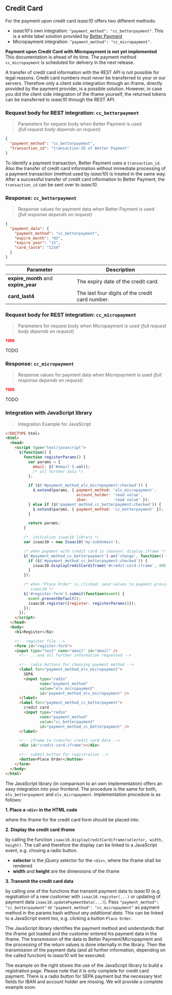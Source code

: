 ## Credit Card

For the payment upon credit card _isaac10_ offers two different methods:

-   _isaac10_'s own integration: `"payment_method": "cc_betterpayment"`. This is a white label solution provided by [Better Payment](http://betterpayment.de/)
-   Micropayment integration: `"payment_method": "cc_micropayment"`.

<aside class="warning">
<strong> Payment upon Credit Card with Micropayment is not yet implemented</strong><br>
This documentation is ahead of its time. The payment method <code>cc_micropayment</code> is scheduled for delivery in the next release.
</aside>

A transfer of credit card information with the REST API is not possible for legal reasons. Credit card numbers _must never_ be transferred to your or our servers. Therefore only a client side integration through an iframe, directly provided by the payment provider, is a possible solution. However, in case you did the client side integration of the iframe yourself, the returned tokens can be transferred to _isaac10_ through the REST API.

### Request body for REST integration: `cc_betterpayment`

> Parameters for request body when Better Payment is used<br>
> _(full request body depends on request)_

```json
{
  "payment_method": "cc_betterpayment",
  "transaction_id": "transaction-ID of Better Payment"
}
```

To identify a payment transaction, Better Payment uses a `transaction_id`. Also the transfer of credit card information without immediate processing of a payment transaction (method used by _isaac10_) is treated in the same way. After a successful transfer of credit card information to Better Payment, the `transaction_id` can be sent over to _isaac10_.

### Response: `cc_betterpayment`

> Response values for payment data when Better Payment is used<br>
> _(full response depends on request)_

```json
{
  "payment_data": {
    "payment_method": "cc_betterpayment",
    "expire_month": "03",
    "expire_year": "15",
    "card_last4": "1234"
  }
}
```

Parameter | Description
----------|------------
**expire_month** and **expire_year** | The expiry date of the credit card.
**card_last4** | The last four digits of the credit card number.

### Request body for REST integration: `cc_micropayment`

> Parameters for request body when Micropayment is used
> _(full request body depends on request)_

```json
TODO
```

TODO

### Response: `cc_micropayment`

> Response values for payment data when Micropayment is used
> _(full response depends on request)_

```json
TODO
```

TODO

### Integration with JavaScript library

> Integration Example for JavaScript

```html
<!DOCTYPE html>
<html>
  <head>
    <script type="text/javascript">
      $(function() {
        function registerParams() {
          var params = {
            email: $('#email').val();
            /* all further data */
          };

          if ($('#payment_method_elv_micropayment:checked')) {
            $.extend(params, { payment_method: 'elv_micropayment',
                               account_holder: 'read value',
                               iban:           'read value' });
          } else if ($('payment_method_cc_betterpayment:checked')) {
            $.extend(params, { payment_method: 'cc_betterpayment' });
          }

          return params;
        }

        /*  initialize isaac10 library */
        var isaac10 = new Isaac10('my-subdomain');

        /* when payment with credit card is choosen: display iframe */
        $('#payment_method_cc_betterpayment').on('change', function() {
          if ($('#payment_method_cc_betterpayment:checked')) {
            isaac10.displayCreditCardiframe('#credit-card-iframe', 400, 300);
          }
        });

        /* when "Place Order" is clicked: send values to payment provider and
           isaac10 */
        $('#register-form').submit(function(event) {
          event.preventDefault();
          isaac10.register({register: registerParams()});
        });
      });
    </script>
  </head>
  <body>
    <h1>Register</h1>

    <!-- register file -->
    <form id="register-form">
    <input type="text" name="email" id="email" />
      <!-- ...and all further information requested -->

      <!-- radio buttons for choosing payment method -->
      <label for="payment_method_elv_micropayment">
        SEPA
        <input type="radio"
               name="payment_method"
               value="elv_micropayment"
               id="payment_method_elv_micropayment" />
      </label>
      <label for="payment_method_cc_betterpayment">
        credit card
        <input type="radio"
               name="payment_method"
               value="cc_betterpayment"
               id="payment_method_cc_betterpayment" />
      </label>

      <!-- iframe to transfer credit card data -->
      <div id="credit-card-iframe"></div>

      <!-- submit button for registration -->
      <button>Place Order</button>
    </form>
  </body>
</html>
```

The JavaScript library (in comparison to an own implementation) offers an easy integration into your frontend. The procedure is the same for both, `elv_betterpayment` and `elv_micropayment`. Implementation procedure is as follows:

**1. Place a `<div>` in the HTML code**

where the iframe for the credit card form should be placed into.

**2. Display the credit card iframe**

by calling the function `isaac10.displayCreditCardiframe(selector, width, height)`. The call and therefore the display can be linked to a JavaScript event, e.g. chosing a radio button.

-   **selector** is the jQuery selector for the `<div>`, where the iframe shall be rendered
-   **width** and **height** are the dimensions of the iframe

**3. Transmit the credit card data**

by calling one of the functions that transmit payment data to _isaac10_ (e.g. registration of a new customer with `isaac10.register(...)` or updating of payment data `isaac10.updatePaymentData(...)`). Pass `"payment_method": "cc_betterpayment"` or `"payment_method": "cc_micropayment"` as payment method in the params hash _without any additional data_. This can be linked to a JavaScript event too, e.g. clicking a button `Place Order`.

The JavaScript library identifies the payment method and understands that the iframe got loaded and the customer entered his payment data in the iframe. The transmission of the data to Better Payment/Micropayment and the processing of the return values is done internally in the library. Then the transmission of the payment data (and all further information, depending on the called function) to _isaac10_ will be executed.

The example on the right shows the use of the JavaScript library to build a registration page. Please note that it is only complete for credit card payment. There is a radio button for SEPA payment but the necessary text fields for IBAN and account holder are missing. We will provide a complete example soon.
